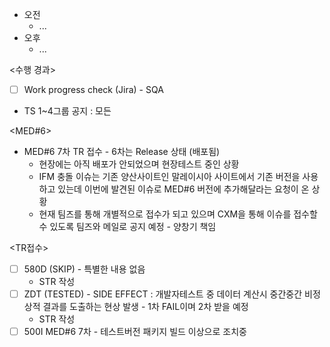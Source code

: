 - 오전
	- ...
- 오후
	- ...

<수행 경과>
- [ ] Work progress check (Jira) - SQA

- TS 1~4그룹 공지 : 모든 

<MED#6>
- MED#6 7차 TR 접수 - 6차는 Release 상태 (배포됨)
	- 현장에는 아직 배포가 안되었으며 현장테스트 중인 상황
	- IFM 충돌 이슈는 기존 양산사이트인 말레이시아 사이트에서 기존 버전을 사용하고 있는데 이번에 발견된 이슈로 MED#6 버전에 추가해달라는 요청이 온 상황
	- 현재 팀즈를 통해 개별적으로 접수가 되고 있으며 CXM을 통해 이슈를 접수할 수 있도록 팀즈와 메일로 공지 예정 - 양창기 책임

<TR접수>
- [ ] 580D (SKIP) - 특별한 내용 없음
	- STR 작성
- [ ] ZDT (TESTED) - SIDE EFFECT : 개발자테스트 중 데이터 계산시 중간중간 비정상적 결과를 도출하는 현상 발생 - 1차 FAIL이며 2차 받을 예정
	- STR 작성
- [ ] 500I MED#6 7차 - 테스트버전 패키지 빌드 이상으로 조치중